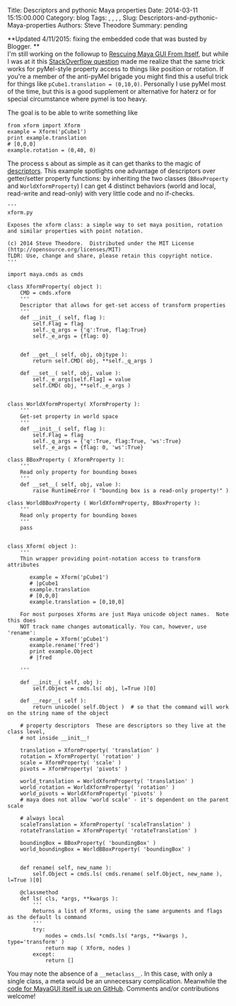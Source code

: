 Title: Descriptors and pythonic Maya properties
Date: 2014-03-11 15:15:00.000
Category: blog
Tags: , , , , 
Slug: Descriptors-and-pythonic-Maya-properties
Authors: Steve Theodore
Summary: pending

**Updated 4/11/2015: fixing the embedded code that was busted by Blogger. **  
I'm still working on the followup to [Rescuing Maya GUI From Itself](http://techartsurvival.blogspot.com/2014/02/rescuing-maya-gui-from-itself.html), but while I was at it this [StackOverflow question](http://stackoverflow.com/questions/22291337/python-re-implementing-setattr-with-super) made me realize that the same trick works for pyMel-style property access to things like position or rotation. If you're a member of the anti-pyMel brigade you might find this a useful trick for things like `pCube1.translation = (0,10,0)`. Personally I use pyMel most of the time, but this is a good supplement or alternative for haterz or for special circumstance where pymel is too heavy. 

The goal is to be able to write something like
    
    
    from xform import Xform  
    example = Xform('pCube1')  
    print example.translation  
    # [0,0,0]  
    example.rotation = (0,40, 0)  
    

The process s about as simple as it can get thanks to the magic of [descriptors](http://techartsurvival.blogspot.com/2014/02/rescuing-maya-gui-from-itself.html). This example spotlights one advantage of descriptors over getter/setter property functions: by inheriting the two classes (`BBoxProperty` and `WorldXformProperty`) I can get 4 distinct behaviors (world and local, read-write and read-only) with very little code and no if-checks.
    
    
    '''  
    xform.py  
      
    Exposes the xform class: a simple way to set maya position, rotation and similar properties with point notation.  
      
    (c) 2014 Steve Theodore.  Distributed under the MIT License (http://opensource.org/licenses/MIT)  
    TLDR: Use, change and share, please retain this copyright notice.  
    '''  
      
    import maya.cmds as cmds  
      
    class XformProperty( object ):  
        CMD = cmds.xform  
        '''  
        Descriptor that allows for get-set access of transform properties  
        '''  
        def __init__( self, flag ):  
            self.Flag = flag  
            self._q_args = {'q':True, flag:True}  
            self._e_args = {flag: 0}  
      
      
        def __get__( self, obj, objtype ):  
            return self.CMD( obj, **self._q_args )  
      
        def __set__( self, obj, value ):  
            self._e_args[self.Flag] = value  
            self.CMD( obj, **self._e_args )  
      
      
    class WorldXformProperty( XformProperty ):  
        '''  
        Get-set property in world space  
        '''  
        def __init__( self, flag ):  
            self.Flag = flag  
            self._q_args = {'q':True, flag:True, 'ws':True}  
            self._e_args = {flag: 0, 'ws':True}  
      
    class BBoxProperty ( XformProperty ):  
        '''  
        Read only property for bounding boxes  
        '''  
        def __set__( self, obj, value ):  
            raise RuntimeError ( "bounding box is a read-only property!" )  
      
    class WorldBBoxProperty ( WorldXformProperty, BBoxProperty ):  
        '''  
        Read only property for bounding boxes  
        '''  
        pass  
      
      
    class Xform( object ):  
        '''  
        Thin wrapper providing point-notation access to transform attributes  
      
           example = Xform('pCube1')  
           # |pCube1  
           example.translation   
           # [0,0,0]  
           example.translation = [0,10,0]  
      
        For most purposes Xforms are just Maya unicode object names.  Note this does  
        NOT track name changes automatically. You can, however, use 'rename':  
           example = Xform('pCube1')  
           example.rename('fred')  
           print example.Object  
           # |fred  
      
        '''  
      
        def __init__( self, obj ):  
            self.Object = cmds.ls( obj, l=True )[0]  
      
        def __repr__( self ):  
            return unicode( self.Object )  # so that the command will work on the string name of the object  
      
        # property descriptors  These are descriptors so they live at the class level,  
        # not inside __init__!  
      
        translation = XformProperty( 'translation' )  
        rotation = XformProperty( 'rotation' )  
        scale = XformProperty( 'scale' )  
        pivots = XformProperty( 'pivots' )  
      
        world_translation = WorldXformProperty( 'translation' )  
        world_rotation = WorldXformProperty( 'rotation' )  
        world_pivots = WorldXformProperty( 'pivots' )  
        # maya does not allow 'world scale' - it's dependent on the parent scale  
      
        # always local  
        scaleTranslation = XformProperty( 'scaleTranslation' )  
        rotateTranslation = XformProperty( 'rotateTranslation' )  
      
        boundingBox = BBoxProperty( 'boundingBox' )  
        world_boundingBox = WorldBBoxProperty( 'boundingBox' )  
      
      
        def rename( self, new_name ):  
            self.Object = cmds.ls( cmds.rename( self.Object, new_name ), l=True )[0]  
      
        @classmethod  
        def ls( cls, *args, **kwargs ):  
            '''  
            Returns a list of Xforms, using the same arguments and flags as the default ls command  
            '''  
            try:  
                nodes = cmds.ls( *cmds.ls( *args, **kwargs ), type='transform' )  
                return map ( Xform, nodes )  
            except:  
                return []  
    

You may note the absence of a `__metaclass__`. In this case, with only a single class, a meta would be an unnecessary complication. Meanwhile the [code for MayaGUI itself is up on GitHub](https://github.com/theodox/mGui). Comments and/or contributions welcome!

